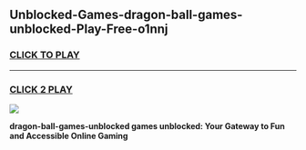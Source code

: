 
## Unblocked-Games-dragon-ball-games-unblocked-Play-Free-o1nnj
<h3>
<a href="https://premium76.site?title=dragon-ball-games-unblocked&ref=23A">CLICK TO PLAY</a></h3>
<hr>

<h3>
<a href="https://premium76.site?title=dragon-ball-games-unblocked&ref=23A">CLICK 2 PLAY</a>
  
</h3>

<a href="https://premium76.site?title=dragon-ball-games-unblocked&ref=23A"><img src="https://clearcache.store/games.png"></a>


**dragon-ball-games-unblocked games unblocked: Your Gateway to Fun and Accessible Online Gaming**
